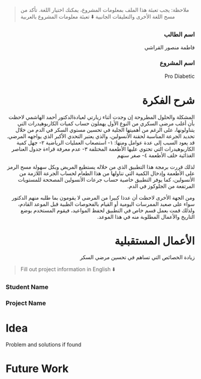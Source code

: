 > ملاحظة: يجب تعبئة هذا الملف بمعلومات المشروع، يمكنك اختيار اللغة. تأكد من مسح اللغة الأخرى والتعليقات الجانبية
> ⬇️ تعبئة معلومات المشروع بالعربية  
<div dir="rtl">

### اسم الطالب
فاطمة منصور القراشي

### اسم المشروع
Pro Diabetic

# شرح الفكرة
المشكلة والحلول المطروحة إن وجدت
أثناء زيارتي لعيادةالدكتور أحمد الهاشمي لاحظت بأن أغلب مرضى السكري من النوع الأول يهملون حساب كميات الكاربوهيدرات التي يتناولونها، على الرغم من أهميتها الجلية في تحسين مستوي السكر في الدم من خلال تحديد الجرعة المناسبة لحقنة الأنسولين، والذي يعتبر التحدي الأكبر الذي يواجهه المرضي.
قد يعود السبب إلى عدة عوامل ومنها:
١- استصعاب العمليات الرياضية
٢- جهل كمية الكاربوهيدرات التي تحتوي عليها الأطعمة المختلفة
٣- عدم معرفة قراءة جدول العناصر الغذائية خلف الأطعمة
٤- صغر سنهم

لذلك قررت برمجة هذا التطبيق الذي من خلاله يستطيع المريض وبكل سهولة مسح الرمز على الأطعمة وإدخال الكمية التي تناولها من هذا الطعام لحساب الجرعة اللازمة من الأنسولين، كما يوفر التطبيق خاصية حساب جرعات الأنسولين المصححة للمستويات المرتفعة من الجلوكوز في الدم.

ومن الجهة الأخرى لاحظت أن عدذا كبيرا من المرضى لا يقومون بما طلبه منهم الدكتور سواء على صعيد الممرسات اليومية أو القيام بالفحوصات الطبية قبل الموعد القادم، ولذلك قمت بعمل قسم خاص في التطبيق لحفظ المواعيد، فيقوم المستخدم بوضع التاريخ والأعمال المطلوبة منه في هذا الموعد.


# الأعمال المستقبلية
زيادة الخصائص التي تساهم في تحسين مرضي السكر

</div>

> Fill out project information in English ⬇️
### Student Name


### Project Name

# Idea
Problem and solutions if found 


# Future Work 




